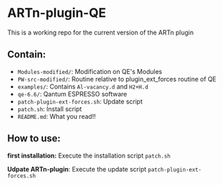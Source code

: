 # ARTn-plugin-QE

This is a working repo for the current version of the ARTn plugin  

## Contain:

- `Modules-modified/`: Modification on QE's Modules
- `PW-src-modified/`: Routine relative to plugin_ext_forces routine of QE
- `examples/`: Contains `Al-vacancy.d` and `H2+H.d` 
- `qe-6.6/`: Qantum ESPRESSO software
- `patch-plugin-ext-forces.sh`: Update script
- `patch.sh`: Install script
- `README.md`: What you read!!

## How to use:

**first installation:**  Execute the installation script `patch.sh`

**Udpate ARTn-plugin**: Execute the update script `patch-plugin-ext-forces.sh`